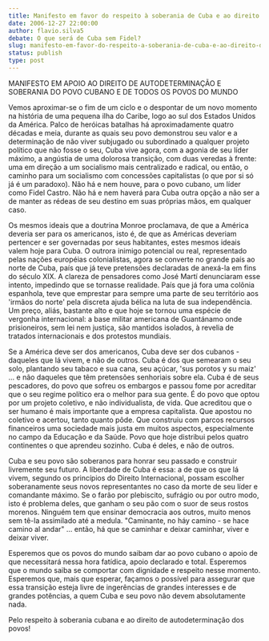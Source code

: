 ```yaml
---
title: Manifesto em favor do respeito à soberania de Cuba e ao direito de autodeterminação dos povos
date: 2006-12-27 22:00:00
author: flavio.silva5
debate: O que será de Cuba sem Fidel?
slug: manifesto-em-favor-do-respeito-a-soberania-de-cuba-e-ao-direito-de-autodeterminacao-dos-povos
status: publish 
type: post
---
```


MANIFESTO EM APOIO AO DIREITO DE AUTODETERMINAÇÃO E SOBERANIA DO POVO CUBANO E DE TODOS OS POVOS DO MUNDO  

  

Vemos aproximar-se o fim de um ciclo e o despontar de um novo momento na história de uma pequena ilha do Caribe, logo ao sul dos Estados Unidos da América. Palco de heróicas batalhas há aproximadamente quatro décadas e meia, durante as quais seu povo demonstrou seu valor e a determinação de não viver subjugado ou subordinado a qualquer projeto político que não fosse o seu, Cuba vive agora, com a agonia de seu líder máximo, a angústia de uma dolorosa transição, com duas veredas à frente: uma em direção a um socialismo mais centralizado e radical, ou então, o caminho para um socialismo com concessões capitalistas (o que por si só já é um paradoxo). Não há e nem houve, para o povo cubano, um líder como Fidel Castro. Não há e nem haverá para Cuba outra opção a não ser a de manter as rédeas de seu destino em suas próprias mãos, em qualquer caso.  

  

Os mesmos ideais que a doutrina Monroe proclamava, de que a América deveria ser para os americanos, isto é, de que as Américas deveriam pertencer e ser governadas por seus habitantes, estes mesmos ideais valem hoje para Cuba. O outrora inimigo potencial ou real, representado pelas nações européias colonialistas, agora se converte no grande país ao norte de Cuba, país que já teve pretensões declaradas de anexá-la em fins do século XIX. A clareza de pensadores como José Martí denunciaram esse intento, impedindo que se tornasse realidade. País que já fora uma colônia espanhola, teve que emprestar para sempre uma parte de seu território aos 'irmãos do norte' pela discreta ajuda bélica na luta de sua independência. Um preço, aliás, bastante alto e que hoje se tornou uma espécie de vergonha internacional: a base militar americana de Guantánamo onde prisioneiros, sem lei nem justiça, são mantidos isolados, à revelia de tratados internacionais e dos protestos mundiais.   

  

Se a América deve ser dos americanos, Cuba deve ser dos cubanos - daqueles que lá vivem, e não de outros. Cuba é dos que semearam o seu solo, plantando seu tabaco e sua cana, seu açúcar, 'sus porotos y su maiz' ... e não daqueles que têm pretensões senhoriais sobre ela. Cuba é de seus pescadores, do povo que sofreu os embargos e passou fome por acreditar que o seu regime político era o melhor para sua gente. É do povo que optou por um projeto coletivo, e não individualista, de vida. Que acreditou que o ser humano é mais importante que a empresa capitalista. Que apostou no coletivo e acertou, tanto quanto pôde. Que construiu com parcos recursos financeiros uma sociedade mais justa em muitos aspectos, especialmente no campo da Educação e da Saúde. Povo que hoje distribui pelos quatro continentes o que aprendeu sozinho. Cuba é deles, e não de outros.   

  

Cuba e seu povo são soberanos para honrar seu passado e construir livremente seu futuro. A liberdade de Cuba é essa: a de que os que lá vivem, segundo os princípios do Direito Internacional, possam escolher soberanamente seus novos representantes no caso da morte de seu líder e comandante máximo. Se o farão por plebiscito, sufrágio ou por outro modo, isto é problema deles, que ganham o seu pão com o suor de seus rostos morenos. Ninguém tem que ensinar democracia aos outros, muito menos sem tê-la assimilado até a medula. "Caminante, no háy camino - se hace camino al andar" ... então, há que se caminhar e deixar caminhar, viver e deixar viver.   

  

 Esperemos que os povos do mundo saibam dar ao povo cubano o apoio de que necessitará nessa hora fatídica, apoio declarado e total. Esperemos que o mundo saiba se comportar com dignidade e respeito nesse momento. Esperemos que, mais que esperar, façamos o possível para assegurar que essa transição esteja livre de ingerências de grandes interesses e de grandes potências, a quem Cuba e seu povo não devem absolutamente nada.   

  

Pelo respeito à soberania cubana e ao direito de autodeterminação dos povos!
